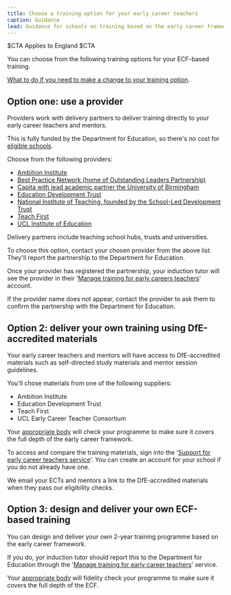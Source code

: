 ```yaml
---
title: Choose a training option for your early career teachers
caption: Guidance
lead: Guidance for schools on training based on the early career framework, part of induction for early career teachers.
---
```


$CTA
Applies to England
$CTA


You can choose from the following training options for your ECF-based training.

[What to do if you need to make a change to your training option](/make-changes-to-early-career-training-programme).


## Option one: use a provider 

Providers work with delivery partners to deliver training directly to your early career teachers and mentors. 

This is fully funded by the Department for Education, so there's no cost for [eligible schools]().

Choose from the following providers:

* [Ambition Institute]()
* [Best Practice Network (home of Outstanding Leaders Partnership)]()
* [Capita with lead academic partner the University of Birmingham]()
* [Education Development Trust]()
* [National Institute of Teaching, founded by the School-Led Development Trust]()
* [Teach First]()
* [UCL Institute of Education]()

Delivery partners include teaching school hubs, trusts and universities.

To choose this option, contact your chosen provider from the above list. They'll report the partnership to the Department for Education. 

Once your provider has registered the partnership, your induction tutor will see the provider in their '[Manage training for early careers teachers](https://manage-training-for-early-career-teachers.education.gov.uk/)' account. 

If the provider name does not appear, contact the provider to ask them to confirm the partnership with the Department for Education.

## Option 2: deliver your own training using DfE-accredited materials

Your early career teachers and mentors will have access to DfE-accredited materials such as self-directed study materials and mentor session guidelines. 

You'll chose materials from one of the following suppliers:

* Ambition Institute
* Education Development Trust
* Teach First
* UCL Early Career Teacher Consortium

Your [appropriate body]() will check your programme to make sure it covers the full depth of the early career framework.

To access and compare the training materials, sign into the '[Support for early career teachers service](link)'. You can create an account for your school if you do not already have one.

We email your ECTs and mentors a link to the DfE-accredited materials when they pass our eligibility checks.

## Option 3: design and deliver your own ECF-based training

You can design and deliver your own 2-year training programme based on the early career framework.

If you do, yor induction tutor should report this to the Department for Education through the '[Manage training for early career teachers](link)' service.

Your [appropriate body]() will fidelity check your programme to make sure it covers the full depth of the ECF.
